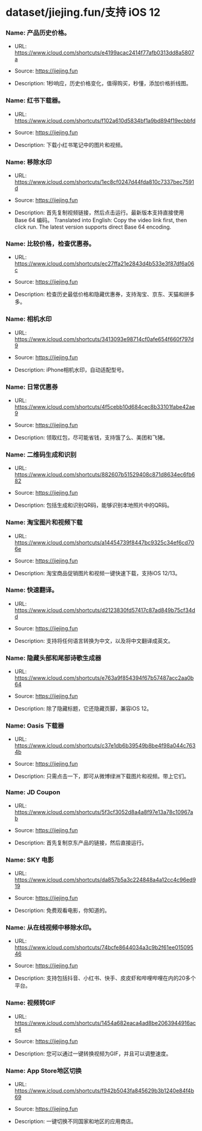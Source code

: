 # dataset/jiejing.fun/支持 iOS 12

### Name: 产品历史价格。

- URL: https://www.icloud.com/shortcuts/e4199acac2414f77afb0313dd8a5807a

- Source: https://jiejing.fun

- Description: 1秒响应，历史价格变化，值得购买，秒懂，添加价格折线图。 

### Name: 红书下载器。

- URL: https://www.icloud.com/shortcuts/f102a610d5834bf1a9bd894f19ecbbfd

- Source: https://jiejing.fun

- Description: 下载小红书笔记中的图片和视频。

### Name: 移除水印

- URL: https://www.icloud.com/shortcuts/1ec8cf0247d44fda810c7337bec7591d

- Source: https://jiejing.fun

- Description: 首先复制视频链接，然后点击运行。最新版本支持直接使用 Base 64 编码。
Translated into English: Copy the video link first, then click run. The latest version supports direct Base 64 encoding.

### Name: 比较价格，检查优惠券。

- URL: https://www.icloud.com/shortcuts/ec27ffa21e2843d4b533e3f87df6a06c

- Source: https://jiejing.fun

- Description: 检查历史最低价格和隐藏优惠券，支持淘宝、京东、天猫和拼多多。

### Name: 相机水印

- URL: https://www.icloud.com/shortcuts/3413093e98714cf0afe654f660f797d9

- Source: https://jiejing.fun

- Description: iPhone相机水印，自动适配型号。

### Name: 日常优惠券

- URL: https://www.icloud.com/shortcuts/4f5cebb10d684cec8b33101fabe42ae9

- Source: https://jiejing.fun

- Description: 领取红包，尽可能省钱，支持饿了么、美团和飞猪。

### Name: 二维码生成和识别

- URL: https://www.icloud.com/shortcuts/882607b51529408c871d8634ec6fb682

- Source: https://jiejing.fun

- Description: 包括生成和识别QR码，能够识别本地照片中的QR码。

### Name: 淘宝图片和视频下载

- URL: https://www.icloud.com/shortcuts/a14454739f8447bc9325c34ef6cd706e

- Source: https://jiejing.fun

- Description: 淘宝商品促销图片和视频一键快速下载，支持iOS 12/13。

### Name: 快速翻译。

- URL: https://www.icloud.com/shortcuts/d2123830fd57417c87ad849b75cf34dd

- Source: https://jiejing.fun

- Description: 支持将任何语言转换为中文，以及将中文翻译成英文。

### Name: 隐藏头部和尾部诗歌生成器

- URL: https://www.icloud.com/shortcuts/e763a9f854394f67b57487acc2aa0b64

- Source: https://jiejing.fun

- Description: 除了隐藏标题，它还隐藏页脚，兼容iOS 12。

### Name: Oasis 下载器

- URL: https://www.icloud.com/shortcuts/c37e1db6b39549b8be4f98a044c7634b

- Source: https://jiejing.fun

- Description: 只需点击一下，即可从微博绿洲下载图片和视频。带上它们。

### Name: JD Coupon

- URL: https://www.icloud.com/shortcuts/5f3cf3052d8a4a8f97e13a78c10967ab

- Source: https://jiejing.fun

- Description: 首先复制京东产品的链接，然后直接运行。

### Name: SKY 电影

- URL: https://www.icloud.com/shortcuts/da857b5a3c224848a4a12cc4c96ed919

- Source: https://jiejing.fun

- Description: 免费观看电影，你知道的。

### Name: 从在线视频中移除水印。

- URL: https://www.icloud.com/shortcuts/74bcfe8644034a3c9b2f61ee01509546

- Source: https://jiejing.fun

- Description: 支持包括抖音、小红书、快手、皮皮虾和哔哩哔哩在内的20多个平台。

### Name: 视频转GIF

- URL: https://www.icloud.com/shortcuts/1454a682eaca4ad8be2063944916ace4

- Source: https://jiejing.fun

- Description: 您可以通过一键转换视频为GIF，并且可以调整速度。

### Name: App Store地区切换

- URL: https://www.icloud.com/shortcuts/f942b5043fa845629b3b1240e84f4b69

- Source: https://jiejing.fun

- Description: 一键切换不同国家和地区的应用商店。

